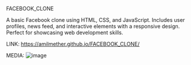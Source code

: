 FACEBOOK_CLONE

A basic Facebook clone using HTML, CSS, and JavaScript. Includes user profiles, news feed, and interactive elements with a responsive design. Perfect for showcasing web development skills.

LINK: https://amilmether.github.io/FACEBOOK_CLONE/


MEDIA:
![image](https://github.com/user-attachments/assets/9fc16293-e71b-4e96-ac7b-71442f58b896)

